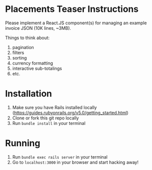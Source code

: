 # Placements Teaser Instructions

Please implement a React.JS component(s) for managing an example invoice JSON (10K lines, ~3MB).

Things to think about:
1. pagination
2. filters
3. sorting
4. currency formatting
5. interactive sub-totalings
6. etc.

# Installation
1. Make sure you have Rails installed locally (https://guides.rubyonrails.org/v5.0/getting_started.html)
2. Clone or fork this git repo locally
3. Run `bundle install` in your terminal

# Running
1. Run `bundle exec rails server` in your terminal
2. Go to `localhost:3000` in your browser and start hacking away!
